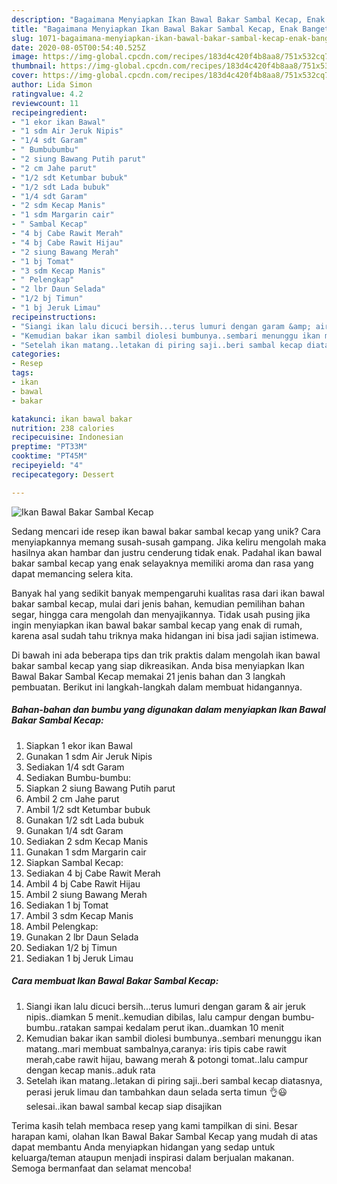 ```yaml
---
description: "Bagaimana Menyiapkan Ikan Bawal Bakar Sambal Kecap, Enak Banget"
title: "Bagaimana Menyiapkan Ikan Bawal Bakar Sambal Kecap, Enak Banget"
slug: 1071-bagaimana-menyiapkan-ikan-bawal-bakar-sambal-kecap-enak-banget
date: 2020-08-05T00:54:40.525Z
image: https://img-global.cpcdn.com/recipes/183d4c420f4b8aa8/751x532cq70/ikan-bawal-bakar-sambal-kecap-foto-resep-utama.jpg
thumbnail: https://img-global.cpcdn.com/recipes/183d4c420f4b8aa8/751x532cq70/ikan-bawal-bakar-sambal-kecap-foto-resep-utama.jpg
cover: https://img-global.cpcdn.com/recipes/183d4c420f4b8aa8/751x532cq70/ikan-bawal-bakar-sambal-kecap-foto-resep-utama.jpg
author: Lida Simon
ratingvalue: 4.2
reviewcount: 11
recipeingredient:
- "1 ekor ikan Bawal"
- "1 sdm Air Jeruk Nipis"
- "1/4 sdt Garam"
- " Bumbubumbu"
- "2 siung Bawang Putih parut"
- "2 cm Jahe parut"
- "1/2 sdt Ketumbar bubuk"
- "1/2 sdt Lada bubuk"
- "1/4 sdt Garam"
- "2 sdm Kecap Manis"
- "1 sdm Margarin cair"
- " Sambal Kecap"
- "4 bj Cabe Rawit Merah"
- "4 bj Cabe Rawit Hijau"
- "2 siung Bawang Merah"
- "1 bj Tomat"
- "3 sdm Kecap Manis"
- " Pelengkap"
- "2 lbr Daun Selada"
- "1/2 bj Timun"
- "1 bj Jeruk Limau"
recipeinstructions:
- "Siangi ikan lalu dicuci bersih...terus lumuri dengan garam &amp; air jeruk nipis..diamkan 5 menit..kemudian dibilas, lalu campur dengan bumbu-bumbu..ratakan sampai kedalam perut ikan..duamkan 10 menit"
- "Kemudian bakar ikan sambil diolesi bumbunya..sembari menunggu ikan matang..mari membuat sambalnya,caranya: iris tipis cabe rawit merah,cabe rawit hijau, bawang merah &amp; potongi tomat..lalu campur dengan kecap manis..aduk rata"
- "Setelah ikan matang..letakan di piring saji..beri sambal kecap diatasnya, perasi jeruk limau dan tambahkan daun selada serta timun 👌😃 selesai..ikan bawal sambal kecap siap disajikan"
categories:
- Resep
tags:
- ikan
- bawal
- bakar

katakunci: ikan bawal bakar 
nutrition: 238 calories
recipecuisine: Indonesian
preptime: "PT33M"
cooktime: "PT45M"
recipeyield: "4"
recipecategory: Dessert

---
```



![Ikan Bawal Bakar Sambal Kecap](https://img-global.cpcdn.com/recipes/183d4c420f4b8aa8/751x532cq70/ikan-bawal-bakar-sambal-kecap-foto-resep-utama.jpg)

Sedang mencari ide resep ikan bawal bakar sambal kecap yang unik? Cara menyiapkannya memang susah-susah gampang. Jika keliru mengolah maka hasilnya akan hambar dan justru cenderung tidak enak. Padahal ikan bawal bakar sambal kecap yang enak selayaknya memiliki aroma dan rasa yang dapat memancing selera kita.

Banyak hal yang sedikit banyak mempengaruhi kualitas rasa dari ikan bawal bakar sambal kecap, mulai dari jenis bahan, kemudian pemilihan bahan segar, hingga cara mengolah dan menyajikannya. Tidak usah pusing jika ingin menyiapkan ikan bawal bakar sambal kecap yang enak di rumah, karena asal sudah tahu triknya maka hidangan ini bisa jadi sajian istimewa.




Di bawah ini ada beberapa tips dan trik praktis dalam mengolah ikan bawal bakar sambal kecap yang siap dikreasikan. Anda bisa menyiapkan Ikan Bawal Bakar Sambal Kecap memakai 21 jenis bahan dan 3 langkah pembuatan. Berikut ini langkah-langkah dalam membuat hidangannya.

<!--inarticleads1-->

##### Bahan-bahan dan bumbu yang digunakan dalam menyiapkan Ikan Bawal Bakar Sambal Kecap:

1. Siapkan 1 ekor ikan Bawal
1. Gunakan 1 sdm Air Jeruk Nipis
1. Sediakan 1/4 sdt Garam
1. Sediakan  Bumbu-bumbu:
1. Siapkan 2 siung Bawang Putih parut
1. Ambil 2 cm Jahe parut
1. Ambil 1/2 sdt Ketumbar bubuk
1. Gunakan 1/2 sdt Lada bubuk
1. Gunakan 1/4 sdt Garam
1. Sediakan 2 sdm Kecap Manis
1. Gunakan 1 sdm Margarin cair
1. Siapkan  Sambal Kecap:
1. Sediakan 4 bj Cabe Rawit Merah
1. Ambil 4 bj Cabe Rawit Hijau
1. Ambil 2 siung Bawang Merah
1. Sediakan 1 bj Tomat
1. Ambil 3 sdm Kecap Manis
1. Ambil  Pelengkap:
1. Gunakan 2 lbr Daun Selada
1. Sediakan 1/2 bj Timun
1. Sediakan 1 bj Jeruk Limau




<!--inarticleads2-->

##### Cara membuat Ikan Bawal Bakar Sambal Kecap:

1. Siangi ikan lalu dicuci bersih...terus lumuri dengan garam &amp; air jeruk nipis..diamkan 5 menit..kemudian dibilas, lalu campur dengan bumbu-bumbu..ratakan sampai kedalam perut ikan..duamkan 10 menit
1. Kemudian bakar ikan sambil diolesi bumbunya..sembari menunggu ikan matang..mari membuat sambalnya,caranya: iris tipis cabe rawit merah,cabe rawit hijau, bawang merah &amp; potongi tomat..lalu campur dengan kecap manis..aduk rata
1. Setelah ikan matang..letakan di piring saji..beri sambal kecap diatasnya, perasi jeruk limau dan tambahkan daun selada serta timun 👌😃 selesai..ikan bawal sambal kecap siap disajikan




Terima kasih telah membaca resep yang kami tampilkan di sini. Besar harapan kami, olahan Ikan Bawal Bakar Sambal Kecap yang mudah di atas dapat membantu Anda menyiapkan hidangan yang sedap untuk keluarga/teman ataupun menjadi inspirasi dalam berjualan makanan. Semoga bermanfaat dan selamat mencoba!
